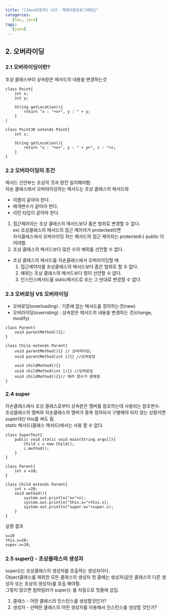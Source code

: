 ```yaml
---
title: "[Java의정석] ch7. 객체지향프로그래밍2"
categories:
   [tec, java]
tags:
   [java]
---
```


## 2. 오버라이딩
### 2.1 오버라이딩이란?

조상 클래스부터 상속받은 메서드의 내용을 변경하는것
``` 
class Point{
    int x;
    int y;
    
    String getLocation(){
        return "x : "+x+", y : " + y;
    }
|

class Point3D extends Point{
    int z;
    
    String getLocation(){
        return "x : "+x+", y : " + y+", z : "+z;
    }
}
```
### 2.2 오버라이딩의 조건
메서드 선언부는 조상의 것과 완전 일치해야함.  
자손 클래스에서 오버라이딩하는 메서드는 조상 클래스의 메서드와
- 이름이 같아야 한다.
- 매개변수가 같아야 한다.
- 리턴 타입이 같아야 한다.

1. 접근제어자는 조상 클래스의 메서드보다 좁은 범위로 변경할 수 없다.  
ex) 조상클래스의 메서드의 접근 제어자가 protected라면   
자식클래스에서 오버라이딩 하는 메서드의 접근 제어자는 protected나 public 이어야함.  
2. 조상 클래스의 메서드보다 많은 수의 예외를 선언할 수 없다.
- 조상 클래스의 메서드를 자손클래스에서 오버라이딩할 때  
    1. 접근제어자를 조상클래스의 메서드보다 좁은 범위로 할 수 없다.
    2. 예외는 조상 클래스의 메서드보다 많이 선언할 수 없다.
    3. 인스턴스메서드를 static메서드로 또는 그 반대로 변경할 수 없다.
    
### 2.3 오버로딩 VS 오버라이딩
- 오버로딩(overloading) : 기존에 없는 메서드를 정의하는것(new)
- 오버라이딩(overriding) : 상속받은 메서드의 내용을 변경하는 것(change, modify)

``` 
class Parent{
    void parentMethod(){};
}

class Chile extends Parent{
    void parentMethod(){} // 오버라이딩;
    void parentMethod(int i){} //오버로딩
    
    void childMethod(){}
    void childMethod(int i){} //오버로딩
    void childMethod(){}// 에러 함수가 중복됨
}
```

### 2.4 super
자손클래스에서 조상 클래스로부터 상속받은 멤버를 참조하는데 사용되는 참조변수.  
조상클래스의 멤버와 자손클래스의 멤버가 중복 정의되서 구별해야 되지 않는 상황이면 super대신 this를 써도 됨.  
static 메서드(클래스 메서드)에서는 사용 할 수 없다.

``` 
class SuperTest{
    public void static void main(String args[]){
        Child c = new Child();
        c.method();
    }
}

class Parent{
    int x =10;
}

class Child extends Parent{
    int x =20;
    void method(){
        system.out.println("x="+x);  
        system.out.println("this.x="+this.x);
        system.out.println("super.x="+super.x);   
    }
}
```
실행 결과
``` 
x=20
this.x=20;
super.x=10;
```
### 2.5 super() - 조상클래스의 생성자
super()는 조상클래스의 생성자를 호출하는 생성자이다.   
Object클래스를 제외한 모든 클래스의 생성자 첫 줄에는 생성자(같은 클래스의 다른 생성자 또는 조상의 생성자)를 호출 해야함.  
그렇지 않으면 컴파일러가 super(); 를 자동으로 첫줄에 삽입.  
1. 클래스 - 어떤 클래스의 인스턴스를 생성할것인가?
2. 생성자 - 선택한 클래스의 어떤 생성자를 이용해서 인스턴스를 생성할 것인가?
